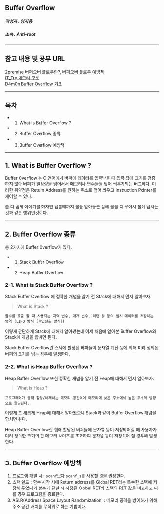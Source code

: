 ## Buffer Overflow

##### 작성자 : 양지용
##### 소속 : Anti-root

<hr>

## 참고 내용 및 공부 URL
[2premise 버퍼오버 플로우란?, 버퍼오버 플로우 예방책](https://je0n-je.tistory.com/12) <br>
[IT_Try 메모리 구조](https://cwjuns.tistory.com/17) <br>
[D4m0n Buffer Overflow 기초](https://d4m0n.tistory.com/14)

<hr>

## 목차
* 1. What is Buffer Overflow ?
* 2. Buffer Overflow 종류
* 3. Buffer Overflow 예방책

<hr>

## 1. What is Buffer Overflow ?
Buffer Overflow 는 C 언어에서 버퍼에 데이터를 입력받을 때 입력 값에 크기를 검증하지 않아 버퍼가 일정량을 넘어서서 메모리나 변수들을 덮어 씌우게되는 버그이다.
이러한 취약점은 Return Address를 원하는 주소로 덮어 씌우고 Instruction Pointer를 제어할 수 있다.

좀 더 쉽게 이야기를 하자면 넘칠때까지 물을 받아놓은 컵에 물을 더 부어서 물이 넘치는 것과 같은 행위인것이다.

<hr>

## 2. Buffer Overflow 종류
총 2가지에 Buffer Overflow가 있다.
* 1. Stack Buffer Overflow
* 2. Heap Buffer Overflow


### 2-1. What is Stack Buffer Overflow ?
Stack Buffer Overflow 에 정확한 개념을 알기 전 Stack에 대해서 먼저 알아보자.
> What is Stack ?

```함수를 호출 할 때 사용되는 지역 변수, 매개 변수, 리턴 값 등의 임시 데이터를 저장하는 영역 (LIFO 방식 [후입선출 방식])```

이렇게 간단하게 Stack에 대해서 알아봤는데 이제 처음에 알아본 Buffer Overflow와 Stack에 개념을 합치면 된다.

Stack Buffer Overflow란 스택에 할당된 버퍼들이 문자열 계산 등에 의해 미리 정의된 버퍼의 크기를 넘는 경우에 발생한다.

### 2-2. What is Heap Buffer Overflow ?
Heap Buffer Overflow 또한 정확한 개념을 알기 전 Heap에 대해서 먼저 알아보자.
> What is Heap ?

```프로그래머가 동적 할당/해제하는 메모리 공간이며 메모리에 낮은 주소에서 높은 주소의 방향으로 할당된다. ```

이렇게 또 새롭게 Heap에 대해서 알아봤으니 Stack과 같이 Buffer Overflow 개념을 합치면 된다.

Heap Buffer Overflow란 힙에 할당된 버퍼들에 문자열 등이 저장되어질 때 사용자가 미리 정의한 크기의 힙 메모리 사이즈를 초과하여 문자열 등이 저장되어 질 경우에 발생한다.

<hr>

## 3. Buffer Overflow 예방책
1) 프로그램 개발 시 : ```scanf```보다 ```scanf_s```를 사용할 것을 권장한다.
2) 스택 쉴드 : 함수 시작 시에 Return address를 Global RET라는 특수한 스택에 저장해 두었다가 함수가 끝날 시 저장된 Global RET와 스택의 RET 값을 비교하고 다를 경우 프로그램을 종료한다.
3) ASLR(Address Space Layout Randomization) : 메모리 공격을 방어하기 위해 주소 공간 배치를 무작위로 섞는 기법이다.
